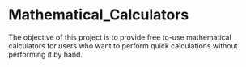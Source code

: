# Mathematical_Calculators
The objective of this project is to provide free to-use mathematical calculators for users who want to perform quick calculations without performing it by hand.
